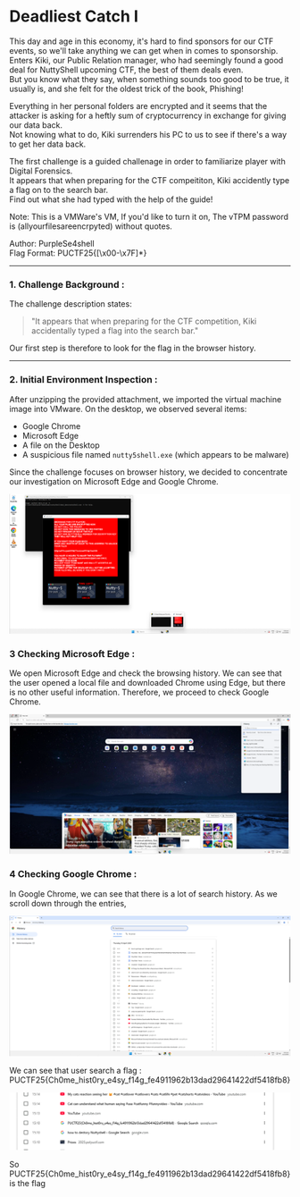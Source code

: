 # Deadliest Catch I

This day and age in this economy, it's hard to find sponsors for our CTF events, so we'll take anything we can get when in comes to sponsorship.  
Enters Kiki, our Public Relation manager, who had seemingly found a good deal for NuttyShell upcoming CTF, the best of them deals even.  
But you know what they say, when something sounds too good to be true, it usually is, and she felt for the oldest trick of the book, Phishing!

Everything in her personal folders are encrypted and it seems that the attacker is asking for a heftly sum of cryptocurrency in exchange for giving our data back.  
Not knowing what to do, Kiki surrenders his PC to us to see if there's a way to get her data back.

The first challenge is a guided challenage in order to familiarize player with Digital Forensics.  
It appears that when preparing for the CTF compeititon, Kiki accidently type a flag on to the search bar.  
Find out what she had typed with the help of the guide!

Note: This is a VMWare's VM, If you'd like to turn it on, The vTPM password is (allyourfilesareencrpyted) without quotes.

Author: PurpleSe4shell  
Flag Format: PUCTF25{[\x00-\x7F]*}

---

### 1. Challenge Background :

The challenge description states:

> "It appears that when preparing for the CTF competition, Kiki accidentally typed a flag into the search bar."

Our first step is therefore to look for the flag in the browser history.

---

### 2. Initial Environment Inspection :

After unzipping the provided attachment, we imported the virtual machine image into VMware. On the desktop, we observed several items:

* Google Chrome
* Microsoft Edge
* A file on the Desktop
* A suspicious file named `nutty5shell.exe`​ (which appears to be malware)

Since the challenge focuses on browser history, we decided to concentrate our investigation on Microsoft Edge and Google Chrome.

![image](assets/image-20250424213024-7sojmxa.png)

### 3 Checking Microsoft Edge :

We open Microsoft Edge and check the browsing history. We can see that the user opened a local file and downloaded Chrome using Edge, but there is no other useful information. Therefore, we proceed to check Google Chrome.

![image](assets/image-20250424213326-t56uy4n.png)

### 4 Checking Google Chrome :

In Google Chrome, we can see that there is a lot of search history. As we scroll down through the entries,

![image](assets/image-20250424213504-wtk3vc5.png)

We can see that user search a flag : PUCTF25{Ch0me_hist0ry_e4sy_f14g_fe4911962b13dad29641422df5418fb8}

![image](assets/image-20250424213614-cheif5i.png)

So PUCTF25{Ch0me_hist0ry_e4sy_f14g_fe4911962b13dad29641422df5418fb8} is the flag

‍
